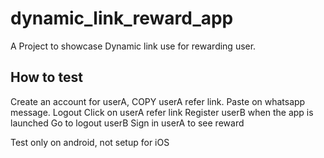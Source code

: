 # dynamic_link_reward_app

A Project to showcase Dynamic link use for rewarding user.

## How to test

Create an account for userA, COPY userA refer link. Paste on whatsapp message.
Logout
Click on userA refer link
Register userB when the app is launched
Go to logout userB
Sign in userA to see reward


Test only on android, not setup for iOS